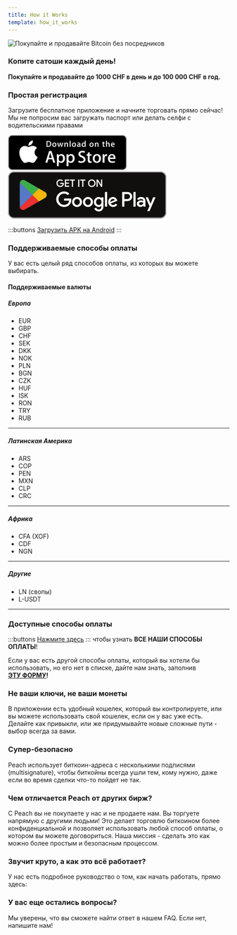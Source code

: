 ```yaml
---
title: How it Works
template: how_it_works
---
```

<!--[teaser]-->
![Покупайте и продавайте Bitcoin без посредников](/img/how-it-works/buy-and-sell-bitcoin-peer-to-peer.png)

### Копите сатоши <span>каждый день</span>!

**Покупайте и продавайте до 1000 CHF в день и до 100 000 CHF в год.**

<!--[easy_registration]-->
### Простая регистрация

Загрузите бесплатное приложение и начните торговать прямо сейчас! Мы не попросим вас загружать паспорт или делать селфи с водительскими правами

<div>
  <div class="md:flex items-end">
    <a href="https://testflight.apple.com/join/wfSPFEWG"><img class="h-180px md:h-90px" src="/img/home/download-on-the-app-store.svg" alt="Скачать в App Store"></a>
    <a class="md:ml-4" href="https://play.google.com/store/apps/details?id=com.peachbitcoin.peach.mainnet"><img class="h-180px md:h-90px" src="/img/home/get-it-on-google-play.svg" alt="Скачать в Google Play"></a>
  </div>

  :::buttons
  [Загрузить APK на Android](/ru/apk/)
  :::

</div>

<!--[payment_methods]-->
### Поддерживаемые способы оплаты

У вас есть целый ряд способов оплаты, из которых вы можете выбирать.<br>

#### Поддерживаемые валюты

##### Европа

- EUR
- GBP
- CHF
- SEK
- DKK
- NOK
- PLN
- BGN
- CZK
- HUF
- ISK
- RON
- TRY
- RUB

---

##### Латинская Америка
- ARS
- COP
- PEN
- MXN
- CLP
- CRC

---

##### Африка
- CFA (XOF)
- CDF
- NGN

---

##### Другие
- LN (свопы)
- L-USDT

---

### Доступные способы оплаты

:::buttons
[Нажмите здесь](https://docs.google.com/spreadsheets/d/1uqotdlQ1woALJnsLOJMwe21J4KvTvv3cnEqERqCUicg/?usp=sharing)
:::
чтобы узнать **ВСЕ НАШИ СПОСОБЫ ОПЛАТЫ**!

Если у вас есть другой способы оплаты, который вы хотели бы использовать, но его нет в списке, дайте нам знать, заполнив
<br>
**[ЭТУ ФОРМУ](https://ncxldazr6m4.typeform.com/to/SJljDnae)!**

<!--[self_custody]-->
### Не ваши ключи, не ваши монеты

В приложении есть удобный кошелек, который вы контролируете, или вы можете использовать свой кошелек, если он у вас уже есть. Делайте как привыкли, или же придумывайте новые сложные пути - выбор всегда за вами.

<!--[security]-->
### Супер-безопасно

Peach использует биткоин-адреса с несколькими подписями (multisignature), чтобы биткойны всегда ушли тем, кому нужно, даже если во время сделки что-то пойдет не так.

<!--[difference]-->
### Чем отличается Peach от других бирж?

С Peach вы не покупаете у нас и не продаете нам.
Вы торгуете напрямую с другими людьми!
Это делает торговлю биткоином более конфиденциальной и позволяет использовать любой способ оплаты, о котором вы можете договориться.
Наша миссия - сделать это как можно более простым и безопасным процессом.  

<!--[sounds_cool]-->
### Звучит круто, а как это всё работает?

У нас есть подробное руководство о том, как начать работать, прямо здесь:

<!--[questions]-->
### У вас еще остались вопросы?

Мы уверены, что вы сможете найти ответ в нашем FAQ.
Если нет, напишите нам!

